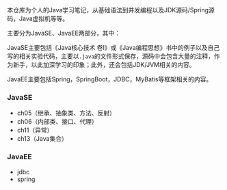 本仓库为个人的Java学习笔记，从基础语法到并发编程以及JDK源码/Spring源码，Java虚拟机等等。

主要分为JavaSE、JavaEE两部分，其中：

JavaSE主要包括《Java核心技术 卷I》或《Java编程思想》书中的例子以及自己写的相关实验代码，主要以`.java`的文件形式保存，源码中会包含大量的注释，作为新手，以此加深学习的印象；此外，还会包括JDK/JVM相关的内容。

JavaEE主要包括Spring，SpringBoot，JDBC，MyBatis等框架相关的内容。


### JavaSE
* ch05（继承、抽象类、方法、反射）
* ch06（内部类、接口、代理）
* ch11（异常）
* ch13（Java集合）

### JavaEE
* jdbc
* spring


